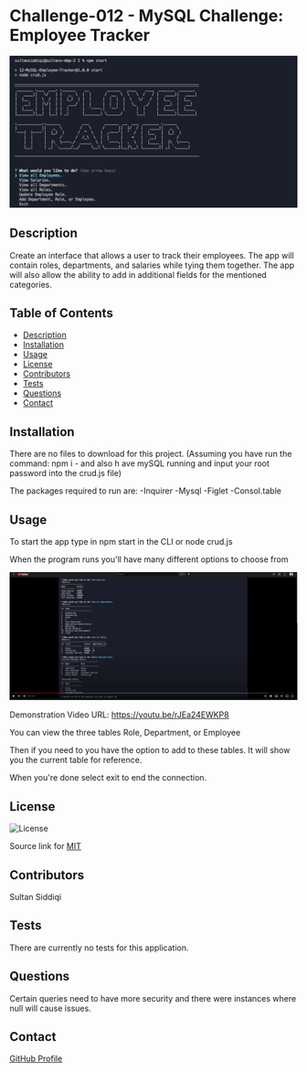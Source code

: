 # Challenge-012 - MySQL Challenge: Employee Tracker
![Screenshot of Application](Assets/Images/startCommand.png)
## Description

Create an interface that allows a user to track their employees. The app will contain roles, departments, and salaries while tying them together. The app will also allow the ability to add in additional fields for the mentioned categories.    

## Table of Contents
- [Description](#description)
- [Installation](#installation)
- [Usage](#usage)
- [License](#license)
- [Contributors](#contributors)
- [Tests](#tests)
- [Questions](#questions)
- [Contact](#contact)

## Installation

There are no files to download for this project. (Assuming you have run the command: npm i - and also h ave mySQL running and input your root password into the crud.js file)

The packages required to run are:
-Inquirer
-Mysql
-Figlet
-Consol.table 

## Usage

To start the app type in npm start in the CLI or node crud.js

When the program runs you'll have many different options to choose from

![Screenshot of Demo Video](Assets/Images/Demo-VideoScreen.png)


Demonstration Video URL: https://youtu.be/rJEa24EWKP8


You can view the three tables Role, Department, or Employee

Then if you need to you have the option to add to these tables. 
It will show you the current table for reference.

When you're done select exit to end the connection. 



## License

![License](https://img.shields.io/badge/License-MIT-yellow.svg)

Source link for [MIT](https://opensource.org/licenses/MIT)

## Contributors

Sultan Siddiqi

## Tests

There are currently no tests for this application.  

## Questions

Certain queries need to have more security and there were instances where null will cause issues. 

## Contact

[GitHub Profile](https://github.com/sultansiddiqi)
